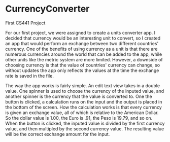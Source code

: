 # CurrencyConverter
First CS441 Project

For our first project, we were assigned to create a units converter app. I decided that currency would be an interesting 
unit to convert, so I created an app that would perform an exchange between two different countries' currency. One of the
benefits of using currency as a unit is that there are numerous currencies around the world that can be added to the app, 
while other units like the metric system are more limited. However, a downside of choosing currency is that the value of 
countries' currency can change, so without updates the app only reflects the values at the time the exchange rate is saved 
in the file.

The way the app works is fairly simple. An edit text view takes in a double value. One spinner is used to choose the 
currency of the inputed value, and another spinner is the currency that the value is converted to. One the button is clicked, 
a calculation runs on the input and the output is placed in the bottom of the screen. How the calculation works is that every
currency is given an exchange value, all of which is relative to the American Dollar. So the dollar value is 1.00, the Euro is
.91, the Peso is 19.79, and so on. When the button is clicked, the inputed value is divided by the first currency value, and 
then multipled by the second currency value. The resulting value will be the correct exchange amount for the input.

